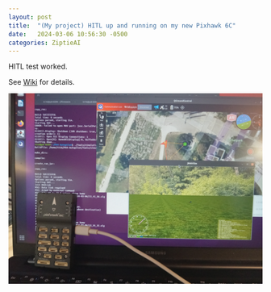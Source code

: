 ```yaml
---
layout: post
title:  "(My project) HITL up and running on my new Pixhawk 6C" 
date:   2024-03-06 10:56:30 -0500
categories: ZiptieAI
---
```


HITL test worked. 

See [Wiki](https://github.com/terrytaylorbonn/auxdrone/wiki/HITL1-PX4) for details.

![hitl image](/assets/hitl1.png)

